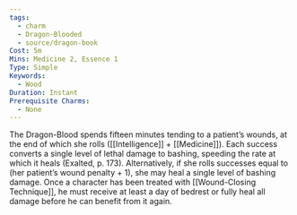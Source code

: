 ```yaml
---
tags:
  - charm
  - Dragon-Blooded
  - source/dragon-book
Cost: 5m
Mins: Medicine 2, Essence 1
Type: Simple
Keywords:
  - Wood
Duration: Instant
Prerequisite Charms:
  - None
---
```

The Dragon-Blood spends fifteen minutes tending to a patient’s wounds, at the end of which she rolls ([[Intelligence]] + [[Medicine]]). Each success converts a single level of lethal damage to bashing, speeding the rate at which it heals (Exalted, p. 173). Alternatively, if she rolls successes equal to (her patient’s wound penalty + 1), she may heal a single level of bashing damage. Once a character has been treated with [[Wound-Closing Technique]], he must receive at least a day of bedrest or fully heal all damage before he can benefit from it again.